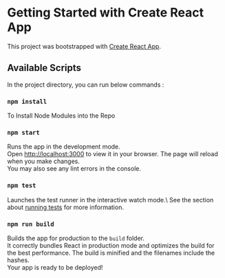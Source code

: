 # Getting Started with Create React App

This project was bootstrapped with [Create React App](https://github.com/facebook/create-react-app).

## Available Scripts

In the project directory, you can run below commands :

### `npm install`
To Install Node Modules into the Repo 

### `npm start`
Runs the app in the development mode.\
Open [http://localhost:3000](http://localhost:3000) to view it in your browser.
The page will reload when you make changes.\
You may also see any lint errors in the console.

### `npm test`
Launches the test runner in the interactive watch mode.\ 
See the section about [running tests](https://facebook.github.io/create-react-app/docs/running-tests) for more information.

### `npm run build`
Builds the app for production to the `build` folder.\
It correctly bundles React in production mode and optimizes the build for the best performance.
The build is minified and the filenames include the hashes.\
Your app is ready to be deployed!

